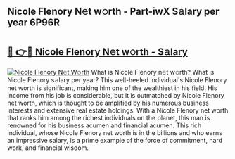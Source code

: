 ## Nicole Flenory N𝚎t w𝚘rth - Part-iwX S𝚊lary per year 6P96R

# <h2><a href="http://gc46qa.nevu.top/?p=Nicole+Flenory">🔗 👉🔴 Nicole Flenory N𝚎t w𝚘rth - S𝚊lary</a></h2>

[![Nicole Flenory N𝚎t W𝚘rth](https://i.imgur.com/Oavwk0R.jpeg)](http://gc46qa.nevu.top/?p=Nicole+Flenory)
What is Nicole Flenory n𝚎t w𝚘rth? What is Nicole Flenory s𝚊lary per year?
This well-heeled individual's Nicole Flenory net worth is significant, making him one of the wealthiest in his field. His income from his job is considerable, but it is outmatched by Nicole Flenory net worth, which is thought to be amplified by his numerous business interests and extensive real estate holdings. With a Nicole Flenory net worth that ranks him among the richest individuals on the planet, this man is renowned for his business acumen and financial acumen. This rich individual, whose Nicole Flenory net worth is in the billions and who earns an impressive salary, is a prime example of the force of commitment, hard work, and financial wisdom.
